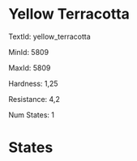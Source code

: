 # Yellow Terracotta

TextId: yellow_terracotta

MinId: 5809

MaxId: 5809

Hardness: 1,25

Resistance: 4,2


Num States: 1

# States
```

```